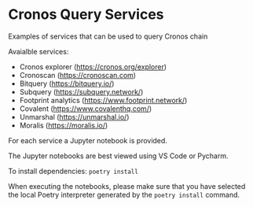 # Cronos Query Services

Examples of services that can be used to query Cronos chain

Avaialble services:

- Cronos explorer (https://cronos.org/explorer)
- Cronoscan (https://cronoscan.com)
- Bitquery (https://bitquery.io/)
- Subquery (https://subquery.network/)
- Footprint analytics (https://www.footprint.network/)
- Covalent (https://www.covalenthq.com/)
- Unmarshal (https://unmarshal.io/)
- Moralis (https://moralis.io/)

For each service a Jupyter notebook is provided.

The Jupyter notebooks are best viewed using VS Code or Pycharm.

To install dependencies: `poetry install`

When executing the notebooks, please make sure that you have selected the local Poetry interpreter generated by the `poetry install` command.
